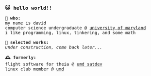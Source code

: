 <h3><samp>🐱 hello world!!</samp></h3>
<samp>
  <b>📌 who:</b>
  <br>
  my name is david
  <br>
  computer science undergraduate @ <a href="https://undergrad.cs.umd.edu/">university of maryland</a>
  <br>
  i like programming, linux, tinkering, and some math
  <br><br>
  <b>📂 selected works:</b>
  <br>
  <i>under construction, come back later...</i>
  <br><br>
  <b>🕰 formerly:</b>
  <br>
  flight software for theia @ <a href="https://smallsats.umd.edu/theia/">umd satdev</a>
  <br>
  linux club member @ <a href="https://linuxclub.umd.edu/dokuwiki/doku.php?id=Home">umd</a>
</samp>
